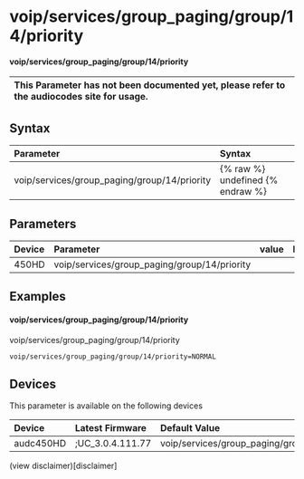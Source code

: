 ﻿---
description: voip/services/group_paging/group/14/priority
search: false
---

# voip/services/group_paging/group/14/priority

#### voip/services/group_paging/group/14/priority


| This Parameter has not been documented yet, please refer to the audiocodes site for usage.  |
| :--- |

## Syntax
| Parameter | Syntax |
| :--- | :--- |
|voip/services/group_paging/group/14/priority | {% raw %} undefined {% endraw %} |

## Parameters
|Device|Parameter|value|Description|
|:---|:---|:---|:---|
| 450HD | voip/services/group_paging/group/14/priority |  |  |

## Examples
#### voip/services/group_paging/group/14/priority

voip/services/group_paging/group/14/priority

```
voip/services/group_paging/group/14/priority=NORMAL
```

## Devices
This parameter is available on the following devices

| Device | Latest Firmware | Default Value |
|:---|:---|:---|
| audc450HD | ;UC_3.0.4.111.77 | voip/services/group_paging/group/14/priority=NORMAL 

(view disclaimer)[disclaimer]
